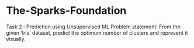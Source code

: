 # The-Sparks-Foundation
Task 2 : Prediction using Unsupervised ML
Problem statement:
From the given ‘Iris’ dataset, predict the optimum number of clusters and represent it visually.
